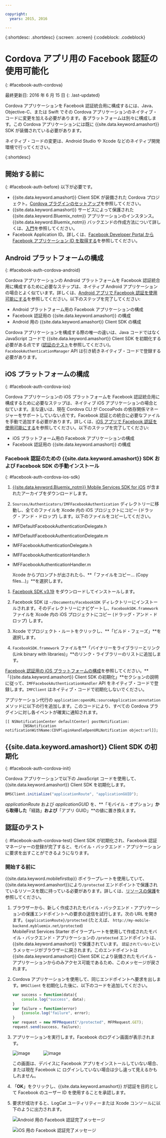 ```yaml
---

copyright:
  years: 2015, 2016

---
```

{:shortdesc: .shortdesc}
{:screen: .screen}
{:codeblock: .codeblock}

# Cordova アプリ用の Facebook 認証の使用可能化
{: #facebook-auth-cordova}

最終更新日: 2016 年 6 月 15 日
{: .last-updated}


Cordova アプリケーションを Facebook 認証統合用に構成するには、Java、Objective-C、または Swift でその Cordova アプリケーションのネイティブ・コードに変更を加える必要があります。各プラットフォームは別々に構成します。この Cordova アプリケーションには既に {{site.data.keyword.amashort}} SDK が装備されている必要があります。 


ネイティブ・コードの変更は、Android Studio や Xcode などのネイティブ開発環境で行ってください。

{:shortdesc}

## 開始する前に
{: #facebook-auth-before}
以下が必要です。
* {{site.data.keyword.amashort}} Client SDK が装備された Cordova プロジェクト。[Cordova プラグインのセットアップ](https://console.{DomainName}/docs/services/mobileaccess/getting-started-cordova.html)を参照してください。
* {{site.data.keyword.amashort}} サービスによって保護された {{site.data.keyword.Bluemix_notm}} アプリケーションのインスタンス。{{site.data.keyword.Bluemix_notm}} バックエンドの作成方法について詳しくは、[入門](index.html)を参照してください。
* Facebook Application ID。詳しくは、[Facebook Developer Portal から Facebook アプリケーション ID を取得する](https://console.{DomainName}/docs/services/mobileaccess/facebook-auth-overview.html#facebook-appID)を参照してください。



## Android プラットフォームの構成
{: #facebook-auth-cordova-android}

Cordova アプリケーションの Android プラットフォームを Facebook 認証統合用に構成するために必要なステップは、ネイティブ Android アプリケーションの場合とよく似ています。詳しくは、[Android アプリで Facebook 認証を使用可能にする](https://console.{DomainName}/docs/services/mobileaccess/facebook-auth-android.html)を参照してください。以下のステップを完了してください:

* Android プラットフォーム用の Facebook アプリケーションの構成
* Facebook 認証用の {{site.data.keyword.amashort}} の構成
* Android 用の {{site.data.keyword.amashort}} Client SDK の構成

Cordova アプリケーションを構成する際の唯一の違いは、Java コードではなく JavaScript コードで {{site.data.keyword.amashort}} Client SDK を初期化する必要がある点です ([認証のテスト](#facebook-auth-cordova-test)を参照してください)。`FacebookAuthenticationManager` API は引き続きネイティブ・コードで登録する必要があります。

## iOS プラットフォームの構成
{: #facebook-auth-cordova-ios}

Cordova アプリケーションの iOS プラットフォームを Facebook 認証統合用に構成するために必要なステップは、ネイティブ iOS アプリケーションの場合と似ています。主な違いは、現在 Cordova CLI が CocoaPods の依存関係マネージャーをサポートしていない点です。Facebook 認証との統合に必要なファイルを手動で追加する必要があります。詳しくは、[iOS アプリで Facebook 認証を使用可能にする](https://console.{DomainName}/docs/services/mobileaccess/facebook-auth-ios.html)を参照してください。以下のステップを完了してください:

* iOS プラットフォーム用の Facebook アプリケーションの構成
* Facebook 認証用の {{site.data.keyword.amashort}} の構成

### Facebook 認証のための {{site.data.keyword.amashort}} SDK および Facebook SDK の手動インストール
{: #facebook-auth-cordova-ios-sdk}
1. [{{site.data.keyword.Bluemix_notm}} Mobile Services SDK for iOS](https://hub.jazz.net/git/bluemixmobilesdk/imf-ios-sdk/archive?revstr=master) が含まれたアーカイブをダウンロードします。

1. `Sources/Authenticators/IMFFacebookAuthentication` ディレクトリーに移動し、全てのファイルを Xcode 内の iOS プロジェクトにコピー (ドラッグ・アンド・ドロップ) します。以下のファイルをコピーしてください。
  * IMFDefaultFacebookAuthenticationDelegate.h

  * IMFDefaultFacebookAuthenticationDelegate.m

  * IMFFacebookAuthenticationDelegate.h

  * IMFFacebookAuthenticationHandler.h

  * IMFFacebookAuthenticationHandler.m

	Xcode からプロンプトが出されたら、**「ファイルをコピー... (Copy files...)」**を選択します。

1. [Facebook SDK v3.19](https://developers.facebook.com/resources/facebook-ios-sdk-3.19.pkg) をダウンロードしてインストールします。

1. Facebook SDK は `~/Documents/FacebookSDK` ディレクトリーにインストールされます。そのディレクトリーにナビゲートし、`FacebookSDK.framework` ファイルを Xcode 内の iOS プロジェクトにコピー (ドラッグ・アンド・ドロップ) します。

1. 	Xcode でプロジェクト・ルートをクリックし、**「ビルド・フェーズ」**を選択します。

1. `FacebookSDK.framework` ファイルを**「バイナリーをライブラリーとリンク (Link binary with libraries)」**のリンク・ライブラリーのリストに追加します。

 [Facebook 認証用の iOS プラットフォームの構成](https://console.{DomainName}/docs/services/mobileaccess/facebook-auth-ios.html)を参照してください。**「{{site.data.keyword.amashort}} Client SDK の初期化」**セクションの説明に従って、`IMFFacebookAuthenticationHandler` API をネイティブ・コードで登録します。`IMFClient` はネイティブ・コードで初期化しないでください。

アプリケーション代行の `application:openURL:sourceApplication:annotation` メソッドに以下の行を追加します。このコードにより、すべての Cordova プラグインに対し各イベントが確実に通知されます。

```
[[ NSNotificationCenter defaultCenter] postNotification:
		[NSNotification notificationWithName:CDVPluginHandleOpenURLNotification object:url]];      
```

## {{site.data.keyword.amashort}} Client SDK の初期化
{: #facebook-auth-cordova-init}

Cordova アプリケーションで以下の JavaScript コードを使用して、{{site.data.keyword.amashort}} Client SDK を初期化します。

```JavaScript
BMSClient.initialize("applicationRoute", "applicationGUID");
```

*applicationRoute* および *applicationGUID* を、**「モバイル・オプション」**から取得した**「経路」**および**「アプリ GUID」**の値に置き換えます。

## 認証のテスト
{: #facebook-auth-cordova-test}
Client SDK が初期化され、Facebook 認証マネージャーの登録が完了すると、モバイル・バックエンド・アプリケーションに要求を出すことができるようになります。

### 開始する前に
{{site.data.keyword.mobilefirstbp}} ボイラープレートを使用していて、{{site.data.keyword.amashort}}により`/protected` エンドポイントで保護されているリソースを既に持っている必要があります。詳しくは、[リソースの保護](https://console.{DomainName}/docs/services/mobileaccess/protecting-resources.html)を参照してください。

1. ブラウザーから、新しく作成されたモバイル・バックエンド・アプリケーションの保護エンドポイントへの要求の送信を試行します。次の URL を開きます。`{applicationRoute}/protected` (たとえば、 `http://my-mobile-backend.mybluemix.net/protected`)
<br/>MobileFirst Services Starter ボイラープレートを使用して作成されたモバイル・バックエンド・アプリケーションの `/protected` エンドポイントは、{{site.data.keyword.amashort}} で保護されています。 `認証されていない`というメッセージがブラウザーに戻されます。このエンドポイントは {{site.data.keyword.amashort}} Client SDK により装備されたモバイル・アプリケーションからのみアクセス可能であるため、このメッセージが戻されます。

1. Cordova アプリケーションを使用して、同じエンドポイントへ要求を出します。`BMSClient` を初期化した後に、以下のコードを追加してください。

	```JavaScript
	var success = function(data){
    	console.log("success", data);
    }
	var failure = function(error)
    	{console.log("failure", error);
    }
	var request = new MFPRequest("/protected", MFPRequest.GET);
	request.send(success, failure);
	```

1. アプリケーションを実行します。Facebook のログイン画面が表示されます。

	![image](images/android-facebook-login.png) &nbsp;&nbsp;&nbsp;&nbsp;&nbsp;&nbsp;&nbsp;&nbsp;&nbsp;	![image](images/ios-facebook-login.png)

	この画面は、デバイスに Facebook アプリをインストールしていない場合、または現在 Facebook に ログインしていない場合は少し違って見えるかもしれません。 

1. 「**OK**」をクリックし、{{site.data.keyword.amashort}} が認証を目的として Facebook のユーザー ID を使用することを承認します。

1. 	要求が成功すると、LogCat ユーティリティーまたは Xcode コンソールに以下のように出力されます。

	![Android 用の Facebook 認証完了メッセージ](images/android-facebook-login-success.png)

	![iOS 用の Facebook 認証完了メッセージ](images/ios-facebook-login-success.png)
